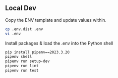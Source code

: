 ## Local Dev
Copy the ENV template and update values within.
```bash
cp .env.dist .env
vi .env
```

Install packages & load the .env into the Python shell
```bash
pip install pipenv==2023.3.20
pipenv shell
pipenv run setup-dev
pipenv run lint
pipenv run test
```
